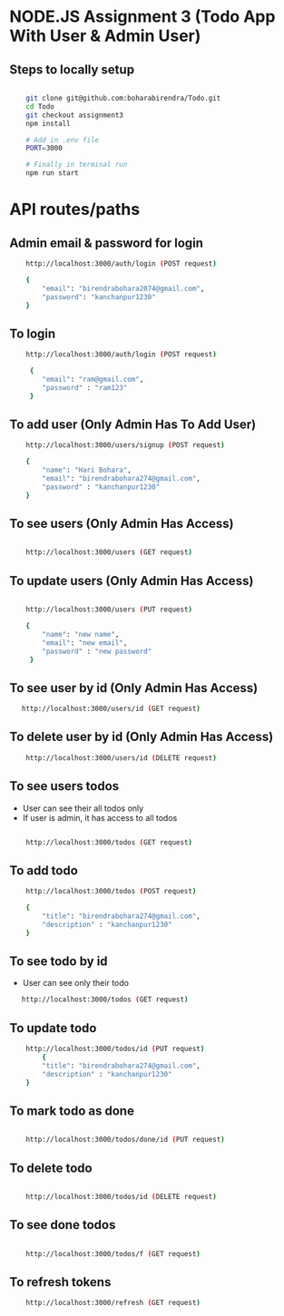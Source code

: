 # NODE.JS Assignment 3 (Todo App With User & Admin User)

## Steps to locally setup

```sh

    git clone git@github.com:boharabirendra/Todo.git
    cd Todo
    git checkout assignment3
    npm install

    # Add in .env file
    PORT=3000

    # Finally in terminal run
    npm run start

```

# API routes/paths

## Admin email & password for login

```sh
    http://localhost:3000/auth/login (POST request)

    {
        "email": "birendrabohara2074@gmail.com",
        "password": "kanchanpur1230"
    }
```

## To login

```sh
    http://localhost:3000/auth/login (POST request)

     {
        "email": "ram@gmail.com",
        "password" : "ram123"
     }

```

## To add user (Only Admin Has To Add User)

```sh
    http://localhost:3000/users/signup (POST request)

    {
        "name": "Hari Bohara",
        "email": "birendrabohara274@gmail.com",
        "password" : "kanchanpur1230"
    }
```

## To see users (Only Admin Has Access)

```sh

    http://localhost:3000/users (GET request)

```

## To update users (Only Admin Has Access)

```sh

    http://localhost:3000/users (PUT request)

    {
        "name": "new name",
        "email": "new email",
        "password" : "new password"
     }

```

## To see user by id (Only Admin Has Access)

```sh
   http://localhost:3000/users/id (GET request)

```

## To delete user by id (Only Admin Has Access)

```sh
    http://localhost:3000/users/id (DELETE request)
```

## To see users todos

- User can see their all todos only
- If user is admin, it has access to all todos

```sh

    http://localhost:3000/todos (GET request)

```

## To add todo

```sh
    http://localhost:3000/todos (POST request)

    {
        "title": "birendrabohara274@gmail.com",
        "description" : "kanchanpur1230"
    }
```

## To see todo by id

- User can see only their todo

```sh
   http://localhost:3000/todos (GET request)
```

## To update todo

```sh
    http://localhost:3000/todos/id (PUT request)
        {
        "title": "birendrabohara274@gmail.com",
        "description" : "kanchanpur1230"
    }
```

## To mark todo as done

```sh

    http://localhost:3000/todos/done/id (PUT request)

```

## To delete todo 

```sh

    http://localhost:3000/todos/id (DELETE request)

```


## To see done todos

```sh

    http://localhost:3000/todos/f (GET request)

```

## To refresh tokens

```sh
    http://localhost:3000/refresh (GET request)
```
